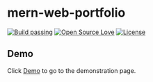 # mern-web-portfolio
[![Build passing](https://img.shields.io/badge/Build-Passing-brightgreen.svg?style=flat-square)](https://www.google.com/)&nbsp;[![Open Source Love](https://badges.frapsoft.com/os/v1/open-source.svg?v=102)](https://www.google.com/)&nbsp;[![License](https://img.shields.io/badge/license-MIT-brightgreen)](https://www.google.com/)&nbsp;

## Demo
Click [Demo](https://alwan.vercel.app/) to go to the demonstration page.
